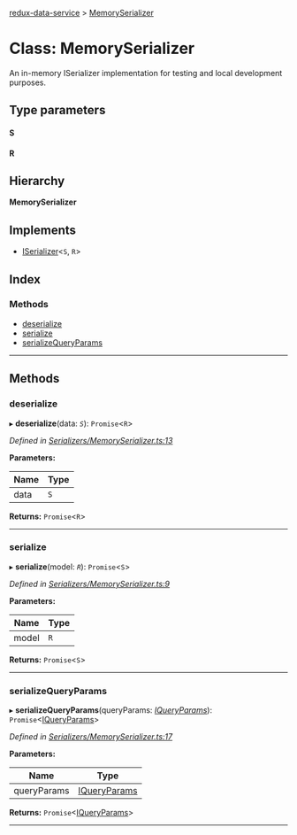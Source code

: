[redux-data-service](../README.md) > [MemorySerializer](../classes/memoryserializer.md)

# Class: MemorySerializer

An in-memory ISerializer implementation for testing and local development purposes.

## Type parameters
#### S 
#### R 
## Hierarchy

**MemorySerializer**

## Implements

* [ISerializer](../interfaces/iserializer.md)<`S`, `R`>

## Index

### Methods

* [deserialize](memoryserializer.md#deserialize)
* [serialize](memoryserializer.md#serialize)
* [serializeQueryParams](memoryserializer.md#serializequeryparams)

---

## Methods

<a id="deserialize"></a>

###  deserialize

▸ **deserialize**(data: *`S`*): `Promise`<`R`>

*Defined in [Serializers/MemorySerializer.ts:13](https://github.com/Rediker-Software/redux-data-service/blob/5da4ef5/src/Serializers/MemorySerializer.ts#L13)*

**Parameters:**

| Name | Type |
| ------ | ------ |
| data | `S` |

**Returns:** `Promise`<`R`>

___
<a id="serialize"></a>

###  serialize

▸ **serialize**(model: *`R`*): `Promise`<`S`>

*Defined in [Serializers/MemorySerializer.ts:9](https://github.com/Rediker-Software/redux-data-service/blob/5da4ef5/src/Serializers/MemorySerializer.ts#L9)*

**Parameters:**

| Name | Type |
| ------ | ------ |
| model | `R` |

**Returns:** `Promise`<`S`>

___
<a id="serializequeryparams"></a>

###  serializeQueryParams

▸ **serializeQueryParams**(queryParams: *[IQueryParams](../interfaces/iqueryparams.md)*): `Promise`<[IQueryParams](../interfaces/iqueryparams.md)>

*Defined in [Serializers/MemorySerializer.ts:17](https://github.com/Rediker-Software/redux-data-service/blob/5da4ef5/src/Serializers/MemorySerializer.ts#L17)*

**Parameters:**

| Name | Type |
| ------ | ------ |
| queryParams | [IQueryParams](../interfaces/iqueryparams.md) |

**Returns:** `Promise`<[IQueryParams](../interfaces/iqueryparams.md)>

___

